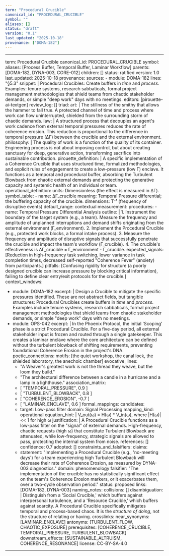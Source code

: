 ```yaml
---
term: "Procedural Crucible"
canonical_id: "PROCEDURAL_CRUCIBLE"
symbol: ""
aliases: []
status: "draft"
version: "0.1"
last_updated: "2025-10-18"
provenance: ["DOMA-182"]
---
```


---
term: Procedural Crucible
canonical_id: PROCEDURAL_CRUCIBLE
symbol: 
aliases: [Process Buffer, Temporal Buffer, Laminar Workflow]
parents: [DOMA-182, DYNA-003, CORE-012]
children: []
status: ratified
version: 1.0
last_updated: 2025-10-18
provenance:
  sources:
    - module: DOMA-182
      lines: "§5.3"
      snippet: |
        Procedural Crucibles: Create buffers in *time* and *process*. Examples: tenure systems, research sabbaticals, formal project management methodologies that shield teams from chaotic stakeholder demands, or simple "deep work" days with no meetings.
  editors: [pirouette-ai-textgen]
  review_log: []
triad:
  art: |
    The stillness of the smithy that allows the hammer to fall true. A protected channel of time and process where work can flow uninterrupted, shielded from the surrounding storm of chaotic demands.
  law: |
    A structured process that decouples an agent's work cadence from external temporal pressures reduces the rate of coherence erosion. This reduction is proportional to the difference in temporal pressure (ΔΓ) between the crucible and the external environment.
  philosophy: |
    The quality of work is a function of the quality of its container. Engineering process is not about imposing control, but about creating sanctuary for deep, generative action, transforming sacrifice into sustainable contribution.
pirouette_definition: |
  A specific implementation of a Coherence Crucible that uses structured time, formalized methodologies, and explicit rules of engagement to create a low-pressure (low Γ) enclave. It functions as a temporal and procedural buffer, absorbing the Turbulent Blowback from chaotic external demands and protecting the generative capacity and systemic health of an individual or team.
operational_definition:
  units: Dimensionless (the effect is measured in ΔΓ).
  symbol_table:
    - name: ΔΓ_crucible
      meaning: Temporal Pressure differential; the buffering capacity of the crucible.
      dimensions: T⁻¹ (frequency of disruptive events)
      default_range: contextual
  measurement:
    procedures:
      - name: Temporal Pressure Differential Analysis
        outline: |
          1. Instrument the boundary of the target system (e.g., a team). Measure the frequency and amplitude of unplanned interruptions and demand shifts originating from the external environment (Γ_environment).
          2. Implement the Procedural Crucible (e.g., protected work blocks, a formal intake process).
          3. Measure the frequency and amplitude of disruptive signals that successfully penetrate the crucible and impact the team's workflow (Γ_crucible).
          4. The crucible's effectiveness is ΔΓ_crucible = Γ_environment - Γ_crucible.
        expected_signals: [Reduction in high-frequency task switching, lower variance in task completion times, decreased self-reported "Coherence Fever" (anxiety) from participants.]
        pitfalls: [Confusing rigidity for structure (a poorly designed crucible can increase pressure by blocking critical information), failing to define clear entry/exit protocols for the crucible.]
context_windows:
  - module: DOMA-182
    excerpt: |
      Design a Crucible to mitigate the specific pressures identified. These are not abstract fields, but tangible structures: Procedural Crucibles create buffers in *time* and *process*. Examples include tenure systems, research sabbaticals, formal project management methodologies that shield teams from chaotic stakeholder demands, or simple "deep work" days with no meetings.
  - module: OPS-042
    excerpt: |
      In the Phoenix Protocol, the initial 'Scoping' phase is a strict Procedural Crucible. For a five-day period, all external stakeholder input is frozen and routed through a single gatekeeper. This creates a laminar enclave where the core architecture can be defined without the turbulent blowback of shifting requirements, preventing foundational Coherence Erosion in the project's DNA.
poetic_connections:
  motifs: [the quiet workshop, the canal lock, the shielded laboratory, the anechoic chamber]
  evocative_lines:
    - "A Weaver's greatest work is not the thread they weave, but the loom they build."
    - "The architectural difference between a candle in a hurricane and a lamp in a lighthouse."
  association_matrix:
    - [ "TEMPORAL_PRESSURE", 0.9 ]
    - [ "TURBULENT_BLOWBACK", 0.8 ]
    - [ "COHERENCE_EROSION", -0.7 ]
    - [ "LAMINAR_ENCLAVE", 0.6 ]
formal_mappings:
  candidates:
    - target: Low-pass filter
      domain: Signal Processing
      mapping_kind: operational
      equation_hint: |
        V_out(ω) = H(ω) * V_in(ω), where |H(ω)| << 1 for high ω
      justification: |
        A Procedural Crucible functions as a low-pass filter on the "signal" of external demands. High-frequency, chaotic requests (high ω) that constitute Turbulent Blowback are attenuated, while low-frequency, strategic signals are allowed to pass, protecting the internal system from noise.
      references: []
      confidence: 0.7
  adopted: []
constraints_and_falsifiers:
  claims:
    - statement: "Implementing a Procedural Crucible (e.g., 'no-meeting days') for a team experiencing high Turbulent Blowback will decrease their rate of Coherence Erosion, as measured by DYNA-003 diagnostics."
      domain: phenomenology
      falsifier: "The implementation of the crucible has no statistically significant effect on the team's Coherence Erosion markers, or it exacerbates them, over a two-cycle observation period."
      status: proposed
      links: [DOMA-182, DYNA-003]
naming_notes:
  collisions: []
  disambiguation: |
    Distinguish from a 'Social Crucible,' which buffers against interpersonal turbulence, and a 'Resource Crucible,' which buffers against scarcity. A Procedural Crucible specifically mitigates temporal and process-based chaos. It is the *structure of doing*, not the structure of relating or having.
crosslinks:
  near_synonyms: [LAMINAR_ENCLAVE]
  antonyms: [TURBULENT_FLOW, CHAOTIC_EXPOSURE]
  prerequisites: [COHERENCE_CRUCIBLE, TEMPORAL_PRESSURE, TURBULENT_BLOWBACK]
  downstream_effects: [SUSTAINABLE_ALTRUISM, COHERENCE_RESONANCE]
license: CC-BY-SA-4.0
---